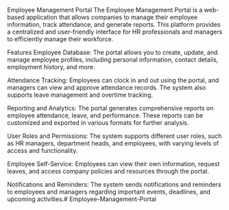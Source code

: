 Employee Management Portal
The Employee Management Portal is a web-based application that allows companies to manage their employee information, track attendance, and generate reports. This platform provides a centralized and user-friendly interface for HR professionals and managers to efficiently manage their workforce.

Features
Employee Database: The portal allows you to create, update, and manage employee profiles, including personal information, contact details, employment history, and more.

Attendance Tracking: Employees can clock in and out using the portal, and managers can view and approve attendance records. The system also supports leave management and overtime tracking.

Reporting and Analytics: The portal generates comprehensive reports on employee attendance, leave, and performance. These reports can be customized and exported in various formats for further analysis.

User Roles and Permissions: The system supports different user roles, such as HR managers, department heads, and employees, with varying levels of access and functionality.

Employee Self-Service: Employees can view their own information, request leaves, and access company policies and resources through the portal.

Notifications and Reminders: The system sends notifications and reminders to employees and managers regarding important events, deadlines, and upcoming activities.#   E m p l o y e e - M a n a g e m e n t - P o r t a l  
 